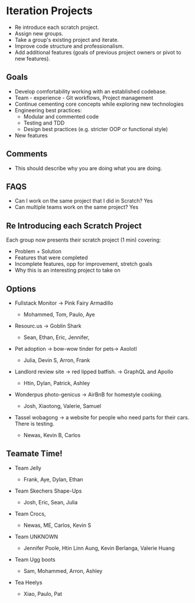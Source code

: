 # Iteration Projects

- Re introduce each scratch project.
- Assign new groups.
- Take a group's existing project and iterate.
- Improve code structure and professionalism.
- Add additional features (goals of previous project owners or pivot to new features).

## Goals

- Develop comfortability working with an established codebase.
- Team - experience - Git workflows, Project management
- Continue cementing core concepts while exploring new technologies
- Engineering best practices:
  - Modular and commented code
  - Testing and TDD
  - Design best practices (e.g. stricter OOP or functional style)
- New features

## Comments

- This should describe why you are doing what you are doing.

## FAQS

- Can I work on the same project that I did in Scratch? Yes
- Can multiple teams work on the same project? Yes

## Re Introducing each Scratch Project

Each group now presents their scratch project (1 min) covering:

- Problem + Solution
- Features that were completed
- Incomplete features, opp for improvement, stretch goals
- Why this is an interesting project to take on

## Options

- Fullstack Monitor -> Pink Fairy Armadillo
  - Mohammed, Tom, Paulo, Aye

- Resourc.us -> Goblin Shark
  - Sean, Ethan, Eric, Jennifer, 

- Pet adoption -> bow-wow tinder for pets-> Axolotl
  - Julia, Devin S, Arron, Frank

- Landlord review site -> red lipped batfish. -> GraphQL and Apollo
  - Htin, Dylan, Patrick, Ashley

- Wonderpus photo-genicus -> AirBnB for homestyle cooking.
  - Josh, Xiaotong, Valerie, Samuel

- Tassel wobagong -> a website for people who need parts for their cars. There is testing.
  - Newas, Kevin B, Carlos

## Teamate Time!

- Team Jelly
  - Frank, Aye, Dylan, Ethan

- Team Skechers Shape-Ups
  - Josh, Eric, Sean, Julia

- Team Crocs,
  - Newas, ME, Carlos, Kevin S

- Team UNKNOWN
  - Jennifer Poole, Htin Linn Aung, Kevin Berlanga, Valerie Huang

- Team Ugg boots
  - Sam, Mohammed, Arron, Ashley

- Tea Heelys
  - Xiao, Paulo, Pat


